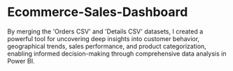 # Ecommerce-Sales-Dashboard
 By merging the 'Orders CSV' and 'Details CSV' datasets, I created a powerful tool for uncovering deep insights into customer behavior, geographical trends, sales performance, and product categorization, enabling informed decision-making through comprehensive data analysis in Power BI.
